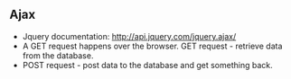 ## Ajax

* Jquery documentation: http://api.jquery.com/jquery.ajax/
* A GET request happens over the browser. GET request - retrieve data from the database.
* POST request - post data to the database and get something back.